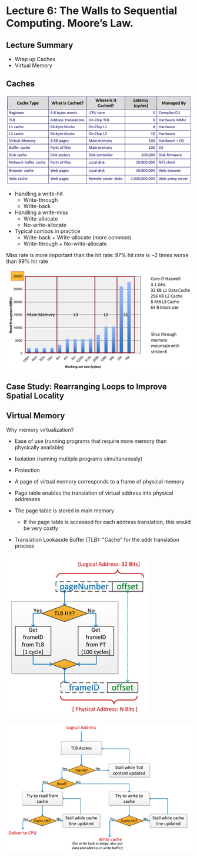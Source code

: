 # Lecture 6: The Walls to Sequential Computing. Moore’s Law.

## Lecture Summary

* Wrap up Caches
* Virtual Memory

## Caches

![](../../.gitbook/assets/screen-shot-2021-02-08-at-11.33.36-pm.png)

* Handling a write-hit
  * Write-through
  * Write-back
* Handling a write-miss
  * Write-allocate
  * No-write-allocate
* Typical combos in practice
  * Write-back + Write-allocate \(more common\)
  * Write-through + No-write-allocate

Miss rate is more important than the hit rate: 97% hit rate is ~2 times worse than 99% hit rate

![Cache Capacity Effects from Memory Mountain](../../.gitbook/assets/screen-shot-2021-02-09-at-12.01.26-am.png)

## Case Study: Rearranging Loops to Improve Spatial Locality

## Virtual Memory

Why memory virtualization?

* Ease of use \(running programs that require more memory than physically available\) 
* Isolation \(running multiple programs simultaneously\)
* Protection



* A page of virtual memory corresponds to a frame of physical memory
* Page table enables the translation of virtual address into physical addresses
* The page table is stored in main memory
  * If the page table is accessed for each address translation, this would be very costly
* Translation Lookaside Buffer \(TLB\): "Cache" for the addr translation process

![](../../.gitbook/assets/screen-shot-2021-02-09-at-12.29.50-am.png)

![](../../.gitbook/assets/screen-shot-2021-02-09-at-12.30.22-am.png)








